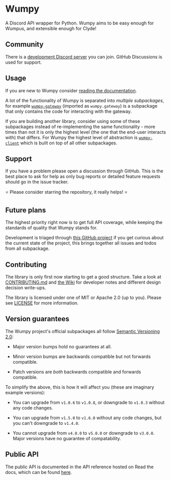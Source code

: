 # Wumpy

A Discord API wrapper for Python. Wumpy aims to be easy enough for Wumpus, and
extensible enough for Clyde!

## Community

There is a [development Discord server](https://discord.gg/ZWpjYdKKTF) you can
join. GitHub Discussions is used for support.

## Usage

If you are new to Wumpy consider [reading the documentation](https://wumpy.rtfd.io).

A lot of the functionality of Wumpy is separated into *multiple subpackages*,
for example [`wumpy-gateway`](library/wumpy-gateway/README.md) (imported as
`wumpy.gateway`) is a subpackage that only contains the code for interacting
with the gateway.

If you are building another library, consider using some of these subpackages
instead of re-implementing the same functionality - more times than not it is
only the highest level (the one that the end-user interacts with) that differs.
For Wumpy the highest level of abstraction is
[`wumpy-client`](library/wumpy-client/README.md) which is built on top of all
other subpackages.

## Support

If you have a problem please open a discussion through GitHub. This is the best
place to ask for help as only bug reports or detailed feature requests should
go in the issue tracker.

⭐ Please consider starring the repository, it really helps! ⭐

## Future plans

The highest priority right now is to get full API coverage, while keeping the
standards of quality that Wumpy stands for.

Development is triaged through
[this GitHub project](https://github.com/orgs/wumpyproject/projects/1) if you
get curious about the current state of the project, this brings together all
issues and todos from all subpackage.

## Contributing

The library is only first now starting to get a good structure. Take a look
at [CONTRIBUTING.md](CONTRIBUTING.md) and
[the Wiki](https://github.com/wumpyproject/wumpy/wiki) for developer notes and
different design decision write-ups.

The library is licensed under one of MIT or Apache 2.0 (up to you). Please
see [LICENSE](./LICENSE) for more information.

## Version guarantees

The Wumpy project's official subpackages all follow
[Semantic Versioning 2.0](https://semver.org/):

- Major version bumps hold no guarantees at all.

- Minor version bumps are backwards compatible but not forwards compatible.

- Patch versions are *both* backwards compatible and forwards compatible.

To simplify the above, this is how it will affect you (these are imaginary
example versions):

- You can upgrade from `v1.0.6` to `v1.0.8`, or downgrade to `v1.0.3` without
  any code changes.

- You can upgrade from `v1.5.0` to `v1.6.0` without any code changes, but you
  can't downgrade to `v1.4.0`.

- You cannot upgrade from `v4.0.0` to `v5.0.0` or downgrade to `v3.0.0`. Major
  versions have no guarantee of compatability.

## Public API

The public API is documented in the API reference hosted on Read the docs,
which can be found [here](https://wumpy.rtfd.io/).

